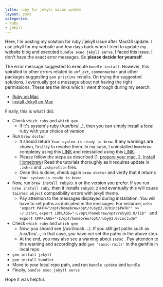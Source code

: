 ```yaml
---
title: ruby for jekyll macos update
layout: post
categories:
- ruby
- jekyll
---
```


Here, I'm posting my solution for ruby / jekyll issue after MacOS update. I use jekyll for my website and few days back when I tried to update my website blog and executed `bundle exec jekyll serve`, I faced this issue.  I don't have the exact error messages. So **please decide for yourself**.

The error message suggested to execute `bundle install`.  However, this spiralled to other errors related to `unf_ext`, `commonmarker` and other packages suggesting `gem pristine` installs. On trying the suggested solutions, I eventually got a message about not having the right permissions. These are the links which I went through during my search:
* [Ruby on Mac](https://www.moncefbelyamani.com/how-to-install-xcode-homebrew-git-rvm-ruby-on-mac/)
* [Install Jekyll on Mac](https://idratherbewriting.com/documentation-theme-jekyll/mydoc_install_jekyll_on_mac.html)

Finally, this is what I did:
* Check  `which ruby` and `which gem`
	* If it's system's ruby (/usr/bin/...), then you can simply install a local ruby with your choice of version. 
* Run `brew doctor`
	* It should return `Your system is ready to brew`. If any warnings are shown, first try to resolve them. In my case, I uninstalled `homebrew` completey using this [LINK](https://mac.install.guide/homebrew/5.html) and reinstalled using this [LINK](https://mac.install.guide/homebrew/index.html). 
	* Please follow the steps as described (1. [prepare your mac](https://mac.install.guide/homebrew/1.html), 2.  [Install Homebrew](https://mac.install.guide/homebrew/3.html)) Read the tutorials thoroughly as it requires update in `.zshrc` and `.zshprofile` files. 
	* Once this is done, check again `brew doctor` and verify that it returns `Your system is ready to brew`.
* Now, run `brew install ruby@3.0` or the version you prefer. If you run `brew install ruby`, then it installs `ruby@3.2` and eventually this will cause `tainted object` compatibility errors with jekyll theme. 
	* Pay attention to the messages displayed during installation. You will have to set paths as indicated in the messages. For instance, `echo 'export PATH="/opt/homebrew/opt/ruby@3.0/bin:$PATH"' >> ~/.zshrc`, `export LDFLAGS="-L/opt/homebrew/opt/ruby@3.0/lib" ` and `export CPPFLAGS="-I/opt/homebrew/opt/ruby@3.0/include"`
* Check `which ruby` and `which gem`
	* Now, you should see (/usr/local/....). If you still get paths such as /usr/bin/..., in that case, you have not set the paths in the above step.
	* At the end, you may also see a warning about `sassc` . Pay attention to this warning and accordingly add `gem 'sassc-rails'` in the gemfile in local repo 
* `gem install jekyll`
* `gem install bundler`
*  Move to your local repo path, and run `bundle update` and `bundle`
*  Finally, `bundle exec jekyll serve`

Hope it was helpful.
